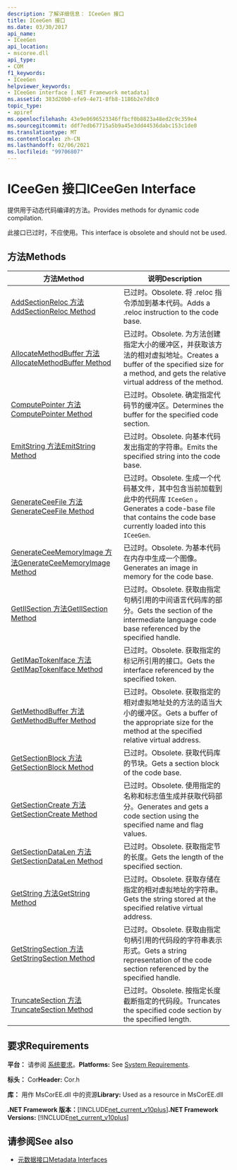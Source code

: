 ```yaml
---
description: 了解详细信息： ICeeGen 接口
title: ICeeGen 接口
ms.date: 03/30/2017
api_name:
- ICeeGen
api_location:
- mscoree.dll
api_type:
- COM
f1_keywords:
- ICeeGen
helpviewer_keywords:
- ICeeGen interface [.NET Framework metadata]
ms.assetid: 383d20b0-efe9-4e71-8fb8-1186b2e7d0c0
topic_type:
- apiref
ms.openlocfilehash: 43e9e0696523346ffbcf0b8823a48ed2c9c359e4
ms.sourcegitcommit: ddf7edb67715a5b9a45e3dd44536dabc153c1de0
ms.translationtype: MT
ms.contentlocale: zh-CN
ms.lasthandoff: 02/06/2021
ms.locfileid: "99706807"
---
```

# <a name="iceegen-interface"></a><span data-ttu-id="3bfcb-103">ICeeGen 接口</span><span class="sxs-lookup"><span data-stu-id="3bfcb-103">ICeeGen Interface</span></span>

<span data-ttu-id="3bfcb-104">提供用于动态代码编译的方法。</span><span class="sxs-lookup"><span data-stu-id="3bfcb-104">Provides methods for dynamic code compilation.</span></span>  
  
 <span data-ttu-id="3bfcb-105">此接口已过时，不应使用。</span><span class="sxs-lookup"><span data-stu-id="3bfcb-105">This interface is obsolete and should not be used.</span></span>  
  
## <a name="methods"></a><span data-ttu-id="3bfcb-106">方法</span><span class="sxs-lookup"><span data-stu-id="3bfcb-106">Methods</span></span>  
  
|<span data-ttu-id="3bfcb-107">方法</span><span class="sxs-lookup"><span data-stu-id="3bfcb-107">Method</span></span>|<span data-ttu-id="3bfcb-108">说明</span><span class="sxs-lookup"><span data-stu-id="3bfcb-108">Description</span></span>|  
|------------|-----------------|  
|[<span data-ttu-id="3bfcb-109">AddSectionReloc 方法</span><span class="sxs-lookup"><span data-stu-id="3bfcb-109">AddSectionReloc Method</span></span>](iceegen-addsectionreloc-method.md)|<span data-ttu-id="3bfcb-110">已过时。</span><span class="sxs-lookup"><span data-stu-id="3bfcb-110">Obsolete.</span></span> <span data-ttu-id="3bfcb-111">将 .reloc 指令添加到基本代码。</span><span class="sxs-lookup"><span data-stu-id="3bfcb-111">Adds a .reloc instruction to the code base.</span></span>|  
|[<span data-ttu-id="3bfcb-112">AllocateMethodBuffer 方法</span><span class="sxs-lookup"><span data-stu-id="3bfcb-112">AllocateMethodBuffer Method</span></span>](iceegen-allocatemethodbuffer-method.md)|<span data-ttu-id="3bfcb-113">已过时。</span><span class="sxs-lookup"><span data-stu-id="3bfcb-113">Obsolete.</span></span> <span data-ttu-id="3bfcb-114">为方法创建指定大小的缓冲区，并获取该方法的相对虚拟地址。</span><span class="sxs-lookup"><span data-stu-id="3bfcb-114">Creates a buffer of the specified size for a method, and gets the relative virtual address of the method.</span></span>|  
|[<span data-ttu-id="3bfcb-115">ComputePointer 方法</span><span class="sxs-lookup"><span data-stu-id="3bfcb-115">ComputePointer Method</span></span>](iceegen-computepointer-method.md)|<span data-ttu-id="3bfcb-116">已过时。</span><span class="sxs-lookup"><span data-stu-id="3bfcb-116">Obsolete.</span></span> <span data-ttu-id="3bfcb-117">确定指定代码节的缓冲区。</span><span class="sxs-lookup"><span data-stu-id="3bfcb-117">Determines the buffer for the specified code section.</span></span>|  
|[<span data-ttu-id="3bfcb-118">EmitString 方法</span><span class="sxs-lookup"><span data-stu-id="3bfcb-118">EmitString Method</span></span>](iceegen-emitstring-method.md)|<span data-ttu-id="3bfcb-119">已过时。</span><span class="sxs-lookup"><span data-stu-id="3bfcb-119">Obsolete.</span></span> <span data-ttu-id="3bfcb-120">向基本代码发出指定的字符串。</span><span class="sxs-lookup"><span data-stu-id="3bfcb-120">Emits the specified string into the code base.</span></span>|  
|[<span data-ttu-id="3bfcb-121">GenerateCeeFile 方法</span><span class="sxs-lookup"><span data-stu-id="3bfcb-121">GenerateCeeFile Method</span></span>](iceegen-generateceefile-method.md)|<span data-ttu-id="3bfcb-122">已过时。</span><span class="sxs-lookup"><span data-stu-id="3bfcb-122">Obsolete.</span></span> <span data-ttu-id="3bfcb-123">生成一个代码基文件，其中包含当前加载到此中的代码库 `ICeeGen` 。</span><span class="sxs-lookup"><span data-stu-id="3bfcb-123">Generates a code-base file that contains the code base currently loaded into this `ICeeGen`.</span></span>|  
|[<span data-ttu-id="3bfcb-124">GenerateCeeMemoryImage 方法</span><span class="sxs-lookup"><span data-stu-id="3bfcb-124">GenerateCeeMemoryImage Method</span></span>](iceegen-generateceememoryimage-method.md)|<span data-ttu-id="3bfcb-125">已过时。</span><span class="sxs-lookup"><span data-stu-id="3bfcb-125">Obsolete.</span></span> <span data-ttu-id="3bfcb-126">为基本代码在内存中生成一个图像。</span><span class="sxs-lookup"><span data-stu-id="3bfcb-126">Generates an image in memory for the code base.</span></span>|  
|[<span data-ttu-id="3bfcb-127">GetIlSection 方法</span><span class="sxs-lookup"><span data-stu-id="3bfcb-127">GetIlSection Method</span></span>](iceegen-getilsection-method.md)|<span data-ttu-id="3bfcb-128">已过时。</span><span class="sxs-lookup"><span data-stu-id="3bfcb-128">Obsolete.</span></span> <span data-ttu-id="3bfcb-129">获取由指定句柄引用的中间语言代码库的部分。</span><span class="sxs-lookup"><span data-stu-id="3bfcb-129">Gets the section of the intermediate language code base referenced by the specified handle.</span></span>|  
|[<span data-ttu-id="3bfcb-130">GetIMapTokenIface 方法</span><span class="sxs-lookup"><span data-stu-id="3bfcb-130">GetIMapTokenIface Method</span></span>](iceegen-getimaptokeniface-method.md)|<span data-ttu-id="3bfcb-131">已过时。</span><span class="sxs-lookup"><span data-stu-id="3bfcb-131">Obsolete.</span></span> <span data-ttu-id="3bfcb-132">获取指定的标记所引用的接口。</span><span class="sxs-lookup"><span data-stu-id="3bfcb-132">Gets the interface referenced by the specified token.</span></span>|  
|[<span data-ttu-id="3bfcb-133">GetMethodBuffer 方法</span><span class="sxs-lookup"><span data-stu-id="3bfcb-133">GetMethodBuffer Method</span></span>](iceegen-getmethodbuffer-method.md)|<span data-ttu-id="3bfcb-134">已过时。</span><span class="sxs-lookup"><span data-stu-id="3bfcb-134">Obsolete.</span></span> <span data-ttu-id="3bfcb-135">获取指定的相对虚拟地址处的方法的适当大小的缓冲区。</span><span class="sxs-lookup"><span data-stu-id="3bfcb-135">Gets a buffer of the appropriate size for the method at the specified relative virtual address.</span></span>|  
|[<span data-ttu-id="3bfcb-136">GetSectionBlock 方法</span><span class="sxs-lookup"><span data-stu-id="3bfcb-136">GetSectionBlock Method</span></span>](iceegen-getsectionblock-method.md)|<span data-ttu-id="3bfcb-137">已过时。</span><span class="sxs-lookup"><span data-stu-id="3bfcb-137">Obsolete.</span></span> <span data-ttu-id="3bfcb-138">获取代码库的节块。</span><span class="sxs-lookup"><span data-stu-id="3bfcb-138">Gets a section block of the code base.</span></span>|  
|[<span data-ttu-id="3bfcb-139">GetSectionCreate 方法</span><span class="sxs-lookup"><span data-stu-id="3bfcb-139">GetSectionCreate Method</span></span>](iceegen-getsectioncreate-method.md)|<span data-ttu-id="3bfcb-140">已过时。</span><span class="sxs-lookup"><span data-stu-id="3bfcb-140">Obsolete.</span></span> <span data-ttu-id="3bfcb-141">使用指定的名称和标志值生成并获取代码部分。</span><span class="sxs-lookup"><span data-stu-id="3bfcb-141">Generates and gets a code section using the specified name and flag values.</span></span>|  
|[<span data-ttu-id="3bfcb-142">GetSectionDataLen 方法</span><span class="sxs-lookup"><span data-stu-id="3bfcb-142">GetSectionDataLen Method</span></span>](iceegen-getsectiondatalen-method.md)|<span data-ttu-id="3bfcb-143">已过时。</span><span class="sxs-lookup"><span data-stu-id="3bfcb-143">Obsolete.</span></span> <span data-ttu-id="3bfcb-144">获取指定节的长度。</span><span class="sxs-lookup"><span data-stu-id="3bfcb-144">Gets the length of the specified section.</span></span>|  
|[<span data-ttu-id="3bfcb-145">GetString 方法</span><span class="sxs-lookup"><span data-stu-id="3bfcb-145">GetString Method</span></span>](iceegen-getstring-method.md)|<span data-ttu-id="3bfcb-146">已过时。</span><span class="sxs-lookup"><span data-stu-id="3bfcb-146">Obsolete.</span></span> <span data-ttu-id="3bfcb-147">获取存储在指定的相对虚拟地址的字符串。</span><span class="sxs-lookup"><span data-stu-id="3bfcb-147">Gets the string stored at the specified relative virtual address.</span></span>|  
|[<span data-ttu-id="3bfcb-148">GetStringSection 方法</span><span class="sxs-lookup"><span data-stu-id="3bfcb-148">GetStringSection Method</span></span>](iceegen-getstringsection-method.md)|<span data-ttu-id="3bfcb-149">已过时。</span><span class="sxs-lookup"><span data-stu-id="3bfcb-149">Obsolete.</span></span> <span data-ttu-id="3bfcb-150">获取由指定句柄引用的代码段的字符串表示形式。</span><span class="sxs-lookup"><span data-stu-id="3bfcb-150">Gets a string representation of the code section referenced by the specified handle.</span></span>|  
|[<span data-ttu-id="3bfcb-151">TruncateSection 方法</span><span class="sxs-lookup"><span data-stu-id="3bfcb-151">TruncateSection Method</span></span>](iceegen-truncatesection-method.md)|<span data-ttu-id="3bfcb-152">已过时。</span><span class="sxs-lookup"><span data-stu-id="3bfcb-152">Obsolete.</span></span> <span data-ttu-id="3bfcb-153">按指定长度截断指定的代码段。</span><span class="sxs-lookup"><span data-stu-id="3bfcb-153">Truncates the specified code section by the specified length.</span></span>|  
  
## <a name="requirements"></a><span data-ttu-id="3bfcb-154">要求</span><span class="sxs-lookup"><span data-stu-id="3bfcb-154">Requirements</span></span>  

 <span data-ttu-id="3bfcb-155">**平台：** 请参阅 [系统要求](../../get-started/system-requirements.md)。</span><span class="sxs-lookup"><span data-stu-id="3bfcb-155">**Platforms:** See [System Requirements](../../get-started/system-requirements.md).</span></span>  
  
 <span data-ttu-id="3bfcb-156">**标头：** Cor</span><span class="sxs-lookup"><span data-stu-id="3bfcb-156">**Header:** Cor.h</span></span>  
  
 <span data-ttu-id="3bfcb-157">**库：** 用作 MsCorEE.dll 中的资源</span><span class="sxs-lookup"><span data-stu-id="3bfcb-157">**Library:** Used as a resource in MsCorEE.dll</span></span>  
  
 <span data-ttu-id="3bfcb-158">**.NET Framework 版本：**[!INCLUDE[net_current_v10plus](../../../../includes/net-current-v10plus-md.md)]</span><span class="sxs-lookup"><span data-stu-id="3bfcb-158">**.NET Framework Versions:** [!INCLUDE[net_current_v10plus](../../../../includes/net-current-v10plus-md.md)]</span></span>  
  
## <a name="see-also"></a><span data-ttu-id="3bfcb-159">请参阅</span><span class="sxs-lookup"><span data-stu-id="3bfcb-159">See also</span></span>

- [<span data-ttu-id="3bfcb-160">元数据接口</span><span class="sxs-lookup"><span data-stu-id="3bfcb-160">Metadata Interfaces</span></span>](metadata-interfaces.md)
